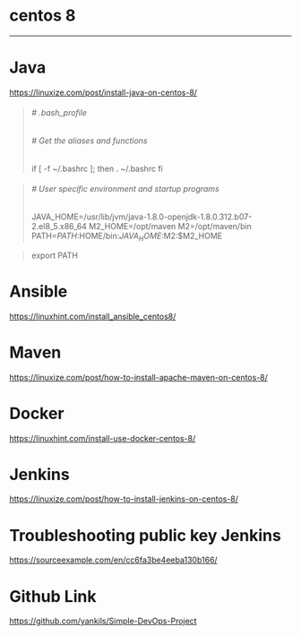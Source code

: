 # centos 8

----------------------------------------------------------
# Java
https://linuxize.com/post/install-java-on-centos-8/

> ###### # .bash_profile
>
> ###### # Get the aliases and functions
> if [ -f ~/.bashrc ]; then
>         . ~/.bashrc
> fi

> ###### # User specific environment and startup programs
> JAVA_HOME=/usr/lib/jvm/java-1.8.0-openjdk-1.8.0.312.b07-2.el8_5.x86_64
> M2_HOME=/opt/maven
> M2=/opt/maven/bin
> PATH=$PATH:$HOME/bin:$JAVA_HOME:$M2:$M2_HOME

> export PATH

# Ansible
https://linuxhint.com/install_ansible_centos8/

# Maven
https://linuxize.com/post/how-to-install-apache-maven-on-centos-8/

# Docker
https://linuxhint.com/install-use-docker-centos-8/

# Jenkins
https://linuxize.com/post/how-to-install-jenkins-on-centos-8/

# Troubleshooting public key Jenkins
https://sourceexample.com/en/cc6fa3be4eeba130b166/

# Github Link
https://github.com/yankils/Simple-DevOps-Project






